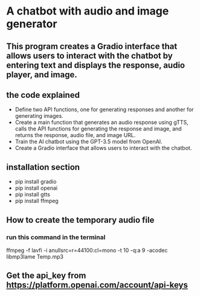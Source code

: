 # A chatbot with audio and image generator 

## This program creates a Gradio interface that allows users to interact with the chatbot by entering text and displays the response, audio player, and image.

## the code explained 
* Define two API functions, one for generating responses and another for generating images.
* Create a main function that generates an audio response using gTTS, calls the API functions for generating the response and image, and returns the response, audio file, and image URL.
* Train the AI chatbot using the GPT-3.5 model from OpenAI.
* Create a Gradio interface that allows users to interact with the chatbot.

## installation section
* pip install gradio
* pip install openai
* pip install gtts
* pip install ffmpeg

## How to create the temporary audio file
### run this command in the terminal 
ffmpeg -f lavfi -i anullsrc=r=44100:cl=mono -t 10 -q:a 9 -acodec libmp3lame Temp.mp3

## Get the api_key from https://platform.openai.com/account/api-keys

